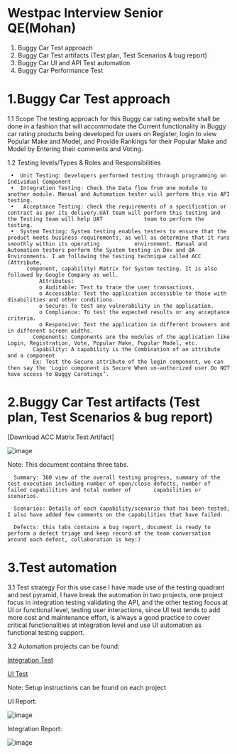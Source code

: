 # Westpac Interview Senior QE(Mohan)
1.	Buggy Car Test approach
2.	Buggy Car Test artifacts (Test plan, Test Scenarios & bug report)
3.	Buggy Car UI and API Test automation
4.	Buggy Car Performance Test

# 1.Buggy Car Test approach

   1.1 Scope
   The testing approach for this Buggy car rating website shall be done in a fashion that will accommodate the Current functionality in Buggy car rating products being 
   developed for users on Register, login to view Popular Make and Model, and Provide Rankings for their Popular Make and Model by Entering their comments and Voting. 
   
   1.2 Testing levels/Types & Roles and Responsibilities 
   
     •	Unit Testing: Developers performed testing through programming on Individual Component  
     •	Integration Testing: Check the Data flow from one module to another module. Manual and Automation tester will perform this via API testing.  
     •   Acceptance Testing: check the requirements of a specification or contract as per its delivery.UAT team will perform this testing and the Testing team will help UAT             team to perform the testing.
     •	System Testing: System testing enables testers to ensure that the product meets business requirements, as well as determine that it runs smoothly within its operating           environment. Manual and Automation testers perform the System testing in Dev and QA Environments. I am following the testing technique called ACC (Attribute, 
          component, capability) Matrix for System testing. It is also followed by Google Company as well.        
              Attributes:
              o	Auditable: Test to trace the user transactions.
              o	Accessible: Test the application accessible to those with disabilities and other conditions.
              o	Secure: To test any vulnerability in the application.
              o	Compliance: To test the expected results or any acceptance criteria.
              o	Responsive: Test the application in different browsers and in different screen widths.    
            Components: Components are the modules of the application like Login, Registration, Vote, Popular Make, Popular Model, etc.
            Capability: A capability is the Combination of an attribute and a component
            Ex: Test the Secure attribute of the login component, we can then say the 'Login component is Secure When un-authorized user Do NOT have access to Buggy Caratings’.
            
 # 2.Buggy Car Test artifacts (Test plan, Test Scenarios & bug report)
 
 [Download ACC Matrix Test Artifact]
 
 ![image](https://user-images.githubusercontent.com/88992582/130419471-432f7574-7028-4ea6-b4c2-37914595414a.png)

 
  Note:
      This document contains three tabs.
      
      Summary: 360 view of the overall testing progress, summary of the test execution including number of open/close defects, number of failed capabilities and total number of       capabilities or scenarios.
      
      Scenarios: Details of each capability/scenario that has been tested, I also have added few comments on the capabilities that have failed.
      
      Defects: this tabs contains a bug report, document is ready to perform a defect triage and keep record of the team conversation around each defect, collaboration is key:)
 
# 3.Test automation
3.1 Test strategy
For this use case I have made use of the testing quadrant and test pyramid, I have break the automation in two projects, one project focus in integration testing validating the API, and the other testing focus at UI or functional level, testing user interactions, since UI test tends to add more cost and maintenance effort, is always a good practice to cover critical functionalities at integration level and use UI automation as functional testing support.

3.2 Automation projects can be found:

 [Integration Test](https://github.com/mohannzgithub/WestpacBuggyCarAPIProject)
 
 [UI Test](https://github.com/mohannzgithub/WestpacBuggycarsUIProject)
 
Note:
Setup instructions can be found on each project

UI Report:

![image](https://user-images.githubusercontent.com/88992582/130420883-6e477fc9-ef69-43cf-85e9-64fc8478ea6e.png)

Integration Report:

![image](https://user-images.githubusercontent.com/88992582/130421029-5ca0a424-fa84-4877-8a32-66d6a15d20fd.png)


